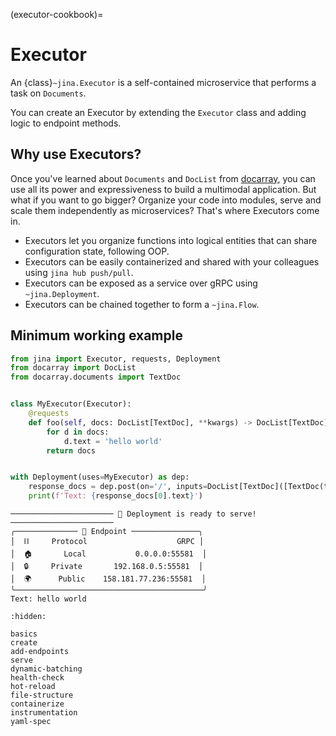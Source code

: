 (executor-cookbook)=
# Executor

An {class}`~jina.Executor` is a self-contained microservice that performs a task on `Documents`. 

You can create an Executor by extending the `Executor` class and adding logic to endpoint methods.

## Why use Executors?

Once you've learned about `Documents` and `DocList` from [docarray](https://docs.docarray.org/), you can use all its power and expressiveness to build a multimodal application.
But what if you want to go bigger? Organize your code into modules, serve and scale them independently as microservices? That's where Executors come in.

- Executors let you organize functions into logical entities that can share configuration state, following OOP.
- Executors can be easily containerized and shared with your colleagues using `jina hub push/pull`.
- Executors can be exposed as a service over gRPC using `~jina.Deployment`.
- Executors can be chained together to form a `~jina.Flow`.

## Minimum working example

```python
from jina import Executor, requests, Deployment
from docarray import DocList
from docarray.documents import TextDoc


class MyExecutor(Executor):
    @requests
    def foo(self, docs: DocList[TextDoc], **kwargs) -> DocList[TextDoc]:
        for d in docs:
            d.text = 'hello world'
        return docs


with Deployment(uses=MyExecutor) as dep:
    response_docs = dep.post(on='/', inputs=DocList[TextDoc]([TextDoc(text='hello')]), return_type=DocList[TextDoc])
    print(f'Text: {response_docs[0].text}')
```

```text
─────────────────────── 🎉 Deployment is ready to serve! ───────────────────────
╭────────────── 🔗 Endpoint ───────────────╮
│  ⛓     Protocol                    GRPC │
│  🏠       Local           0.0.0.0:55581  │
│  🔒     Private       192.168.0.5:55581  │
│  🌍      Public    158.181.77.236:55581  │
╰──────────────────────────────────────────╯
Text: hello world
```

```{toctree}
:hidden:

basics
create
add-endpoints
serve
dynamic-batching
health-check
hot-reload
file-structure
containerize
instrumentation
yaml-spec
```
